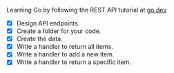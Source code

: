 Learning Go by following the REST API tutorial at [go.dev](https://go.dev/doc/tutorial/web-service-gin)

- [X] Design API endpoints.
- [X] Create a folder for your code.
- [X] Create the data.
- [X] Write a handler to return all items.
- [X] Write a handler to add a new item.
- [X] Write a handler to return a specific item.
